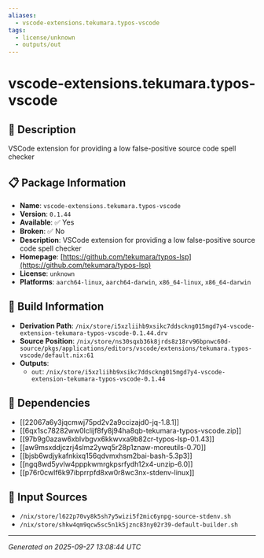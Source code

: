 ```yaml
---
aliases:
  - vscode-extensions.tekumara.typos-vscode
tags:
  - license/unknown
  - outputs/out
---
```


# vscode-extensions.tekumara.typos-vscode

## 📝 Description

VSCode extension for providing a low false-positive source code spell checker

## 📋 Package Information

- **Name**: `vscode-extensions.tekumara.typos-vscode`
- **Version**: `0.1.44`
- **Available**: ✅ Yes
- **Broken**: ✅ No
- **Description**: VSCode extension for providing a low false-positive source code spell checker
- **Homepage**: [https://github.com/tekumara/typos-lsp](https://github.com/tekumara/typos-lsp)
- **License**: `unknown`
- **Platforms**: `aarch64-linux`, `aarch64-darwin`, `x86_64-linux`, `x86_64-darwin`

## 🔧 Build Information

- **Derivation Path**: `/nix/store/i5xzliihb9xsikc7ddsckng015mgd7y4-vscode-extension-tekumara-typos-vscode-0.1.44.drv`
- **Source Position**: `/nix/store/ns30sqxb36k8jrds8z18rv96bpnwc60d-source/pkgs/applications/editors/vscode/extensions/tekumara.typos-vscode/default.nix:61`
- **Outputs**:
  - `out`:  `/nix/store/i5xzliihb9xsikc7ddsckng015mgd7y4-vscode-extension-tekumara-typos-vscode-0.1.44`

## 🔗 Dependencies

- [[22067a6y3jqcmwj75pd2v2a9ccizajd0-jq-1.8.1]]
- [[6qx1sc78282ww0lclijf8fy8j94ha8qb-tekumara-typos-vscode.zip]]
- [[97b9g0azaw6xblvbgvx6kkwvxa9b82cr-typos-lsp-0.1.43]]
- [[aw9msxddjczrj4slmz2ywq5r28p1znaw-moreutils-0.70]]
- [[bjsb6wdjykafnkixq156qdvmxhsm2bai-bash-5.3p3]]
- [[ngq8wd5yvlw4pppkwmrgkpsrfydh12x4-unzip-6.0]]
- [[p76r0cwlf6k97ibprrpfd8xw0r8wc3nx-stdenv-linux]]

## 📁 Input Sources

- `/nix/store/l622p70vy8k5sh7y5wizi5f2mic6ynpg-source-stdenv.sh`
- `/nix/store/shkw4qm9qcw5sc5n1k5jznc83ny02r39-default-builder.sh`

---
*Generated on 2025-09-27 13:08:44 UTC*
